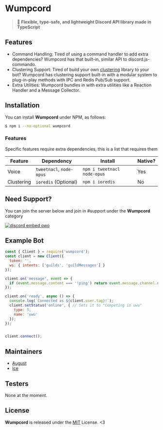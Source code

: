 # Wumpcord
> :rowboat: **Flexible, type-safe, and lightweight Discord API library made in TypeScript**

## Features
- Command Handling: Tired of using a command handler to add extra dependencies? Wumpcord has that built-in, similar API to discord.js-commando.
- Clustering Support: Tired of build your own [clustering](https://nodejs.org/api/cluster.html) library to your bot? Wumpcord has clustering support built-in with a modular system to plug-in-play methods with IPC and Redis Pub/Sub support.
- Extra Utilities: Wumpcord bundles in with extra utilities like a Reaction Handler and a Message Collector.

## Installation
You can install **Wumpcord** under NPM, as follows:

```sh
$ npm i --no-optional wumpcord
```

### Features
Specific features require extra dependencies, this is a list that requires them

|Feature|Dependency|Install|Native?|
|---|---|---|---|
|Voice|`tweetnacl`, `node-opus`|`npm i tweetnacl node-opus`|Yes|
|Clustering|`ioredis` (Optional)|`npm i ioredis`|No|

## Need Support?
You can join the server below and join in #support under the **Wumpcord** category

[![discord embed owo](https://discord.com/api/v8/guilds/382725233695522816/widget.png?style=banner3)](https://discord.gg/JjHGR6vhcG)

## Example Bot
```js
const { Client } = require('wumpcord');
const client = new Client({
  token: '',
  ws: { intents: ['guilds', 'guildMessages'] }
});

client.on('message', event => {
  if (event.message.content === '!ping') return event.message.channel.send('henlo world');
});

client.on('ready', async () => {
  console.log(`Connected as ${client.user.tag}!`);
  client.setStatus('online', { // Sets it to "Competing in uwu"
    type: 5,
    name: 'uwu'
  });
});


client.connect();
```

## Maintainers
- [August](https://floofy.dev)
- [Ice](https://github.com/IceeMC)

## Testers
None at the moment.

## License
**Wumpcord** is released under the [MIT](/LICENSE) License. <3
